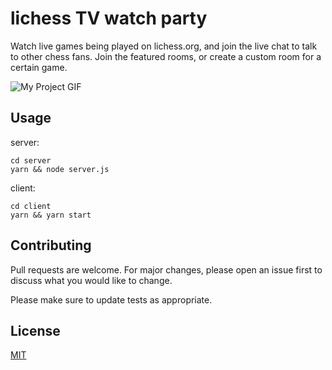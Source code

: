 # lichess TV watch party

Watch live games being played on lichess.org, and join the live chat to talk to other chess fans. Join the featured rooms, or create a custom room for a certain game.

<img src="/client/public/macgif.gif" alt="My Project GIF" width="auto" height="auto">

## Usage

server:

```
cd server
yarn && node server.js
```

client:

```
cd client
yarn && yarn start
```

## Contributing

Pull requests are welcome. For major changes, please open an issue first to discuss what you would like to change.

Please make sure to update tests as appropriate.

## License

[MIT](https://choosealicense.com/licenses/mit/)

